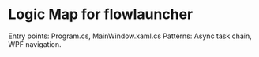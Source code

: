 # Logic Map for flowlauncher

Entry points: Program.cs, MainWindow.xaml.cs
Patterns: Async task chain, WPF navigation.